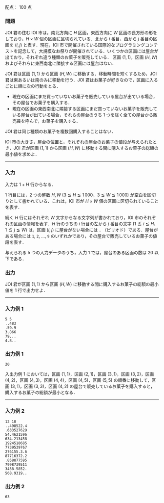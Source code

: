 配点： $100$ 点

### 問題
JOI 君の住む IOI 市は，南北方向に $H$ 区画，東西方向に $W$ 区画の長方形の形をしており，$H \times W$ 個の区画に区切られている．北から $i$ 番目，西から $j$ 番目の区画を $(i, j)$ と表す．現在，IOI 市で開催されている国際的なプログラミングコンテストを記念して，大規模なお祭りが開催されている．いくつかの区画には屋台が出ており，それぞれ違う種類のお菓子を販売している． 区画 $(1, 1)$，区画 $(H, W)$ およびそれらに東西南北に隣接する区画には屋台はない．

JOI 君は区画 $(1, 1)$ から区画 $(H, W)$ に移動する．移動時間を短くするため，JOI 君は東あるいは南のみに移動を行う．JOI 君はお菓子が好きなので，区画に入るごとに順に次の行動をとる．

- 現在の区画にまだ買っていないお菓子を販売している屋台が出ている場合，その屋台でお菓子を購入する．
- 現在の区画の東西南北に隣接する区画にまだ買っていないお菓子を販売している屋台が出ている場合，それらの屋台のうち $1$ つを除く全ての屋台から販売員を呼んで，お菓子を購入する．

JOI 君は同じ種類のお菓子を複数回購入することはない．

IOI 市の大きさ，屋台の位置と，それぞれの屋台のお菓子の値段が与えられたとき，JOI 君が区画 $(1, 1)$ から区画 $(H, W)$ に移動する間に購入するお菓子の総額の最小値を求めよ．

---

### 入力
入力は $1 + H$ 行からなる．

$1$ 行目には，$2$ つの整数 $H, W$ ($3 \leqq H \leqq 1\,000$，$3 \leqq W \leqq 1\,000$) が空白を区切りとして書かれている．これは，IOI 市が $H \times W$ 個の区画に区切られていることを表す．

続く $H$ 行にはそれぞれ $W$ 文字からなる文字列が書かれており，IOI 市のそれぞれの区画の情報を表す．$H$ 行のうちの $i$ 行目の左から $j$ 番目の文字 ($1 \leqq i \leqq H$，$1 \leqq j \leqq W$) は，区画 $(i, j)$ に屋台がない場合には `.` （ピリオド）である．屋台がある場合には `1`, `2`, $\ldots$, `9` のいずれかであり，その屋台で販売しているお菓子の値段を表す．

与えられる $5$ つの入力データのうち，入力 $1$ では，屋台のある区画の数は $20$ 以下である．

### 出力
JOI 君が区画 $(1, 1)$ から区画 $(H, W)$ に移動する間に購入するお菓子の総額の最小値を $1$ 行で出力せよ．

---

### 入力例 1
~~~
5 5
..483
.59.9
3.866
79...
4.8..
~~~

### 出力例 1
~~~
20
~~~

入出力例 1 においては，区画 $(1, 1)$，区画 $(2, 1)$，区画 $(3, 1)$，区画 $(3, 2)$，区画 $(4, 2)$，区画 $(4, 3)$，区画 $(4, 4)$，区画 $(4, 5)$，区画 $(5, 5)$ の順番に移動して，区画 $(3, 1)$，区画 $(3, 3)$，区画 $(4, 2)$ の屋台で販売しているお菓子を購入すると，購入するお菓子の総額が最小となる．

---

### 入力例 2
~~~
12 10
..498522.4
.633527629
54.4621596
634.213458
1924518685
7739539767
276155.3.6
87716372.2
.858877595
7998739511
3438.5852.
568.9319..
~~~

### 出力例 2
~~~
63
~~~
